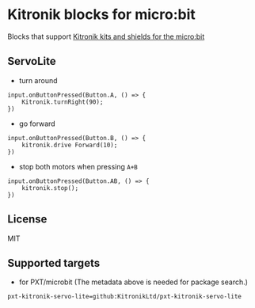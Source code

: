 # Kitronik blocks for micro:bit

Blocks that support [Kitronik kits and shields for the micro:bit](https://www.kitronik.co.uk/microbit.html)

## ServoLite

* turn around

```blocks
input.onButtonPressed(Button.A, () => {
    Kitronik.turnRight(90);
})
```

* go forward

```blocks
input.onButtonPressed(Button.B, () => {
    kitronik.drive Forward(10);
})
```

* stop both motors when pressing ``A+B``

```blocks
input.onButtonPressed(Button.AB, () => {
    kitronik.stop();
})
```

## License

MIT

## Supported targets

* for PXT/microbit
(The metadata above is needed for package search.)


```package
pxt-kitronik-servo-lite=github:KitronikLtd/pxt-kitronik-servo-lite
```